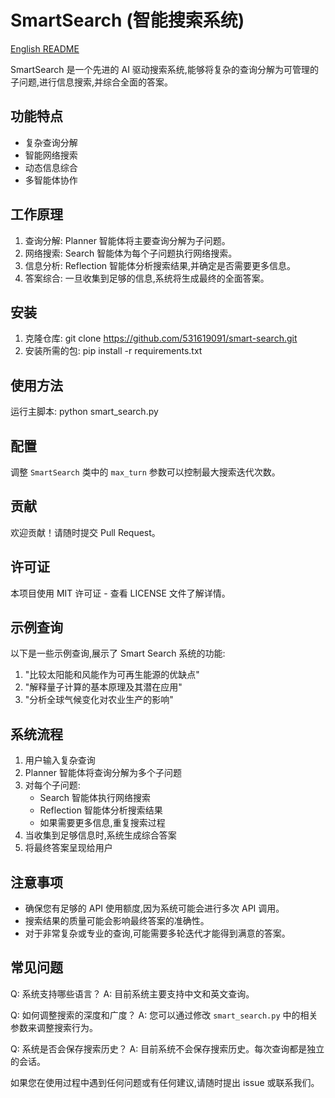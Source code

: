 # SmartSearch (智能搜索系统)

[English README](README.md)

SmartSearch 是一个先进的 AI 驱动搜索系统,能够将复杂的查询分解为可管理的子问题,进行信息搜索,并综合全面的答案。

## 功能特点

- 复杂查询分解
- 智能网络搜索
- 动态信息综合
- 多智能体协作

## 工作原理

1. 查询分解: Planner 智能体将主要查询分解为子问题。
2. 网络搜索: Search 智能体为每个子问题执行网络搜索。
3. 信息分析: Reflection 智能体分析搜索结果,并确定是否需要更多信息。
4. 答案综合: 一旦收集到足够的信息,系统将生成最终的全面答案。

## 安装

1. 克隆仓库:
git clone https://github.com/531619091/smart-search.git
2. 安装所需的包:
pip install -r requirements.txt

## 使用方法

运行主脚本:
python smart_search.py

## 配置

调整 `SmartSearch` 类中的 `max_turn` 参数可以控制最大搜索迭代次数。

## 贡献

欢迎贡献！请随时提交 Pull Request。

## 许可证

本项目使用 MIT 许可证 - 查看 LICENSE 文件了解详情。

## 示例查询

以下是一些示例查询,展示了 Smart Search 系统的功能:

1. "比较太阳能和风能作为可再生能源的优缺点"
2. "解释量子计算的基本原理及其潜在应用"
3. "分析全球气候变化对农业生产的影响"

## 系统流程

1. 用户输入复杂查询
2. Planner 智能体将查询分解为多个子问题
3. 对每个子问题:
   - Search 智能体执行网络搜索
   - Reflection 智能体分析搜索结果
   - 如果需要更多信息,重复搜索过程
4. 当收集到足够信息时,系统生成综合答案
5. 将最终答案呈现给用户

## 注意事项

- 确保您有足够的 API 使用额度,因为系统可能会进行多次 API 调用。
- 搜索结果的质量可能会影响最终答案的准确性。
- 对于非常复杂或专业的查询,可能需要多轮迭代才能得到满意的答案。

## 常见问题

Q: 系统支持哪些语言？
A: 目前系统主要支持中文和英文查询。

Q: 如何调整搜索的深度和广度？
A: 您可以通过修改 `smart_search.py` 中的相关参数来调整搜索行为。

Q: 系统是否会保存搜索历史？
A: 目前系统不会保存搜索历史。每次查询都是独立的会话。

如果您在使用过程中遇到任何问题或有任何建议,请随时提出 issue 或联系我们。
